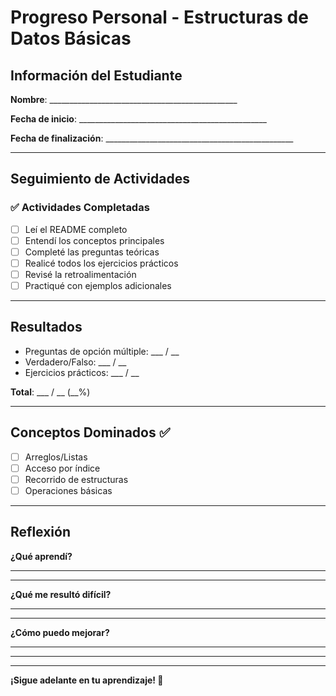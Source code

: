 # Progreso Personal - Estructuras de Datos Básicas

## Información del Estudiante

**Nombre**: _______________________________________________

**Fecha de inicio**: _______________________________________________

**Fecha de finalización**: _______________________________________________

---

## Seguimiento de Actividades

### ✅ Actividades Completadas

- [ ] Leí el README completo
- [ ] Entendí los conceptos principales
- [ ] Completé las preguntas teóricas
- [ ] Realicé todos los ejercicios prácticos
- [ ] Revisé la retroalimentación
- [ ] Practiqué con ejemplos adicionales

---

## Resultados

- Preguntas de opción múltiple: ___ / __
- Verdadero/Falso: ___ / __
- Ejercicios prácticos: ___ / __

**Total**: ___ / __ (__%)

---

## Conceptos Dominados ✅

- [ ] Arreglos/Listas
- [ ] Acceso por índice
- [ ] Recorrido de estructuras
- [ ] Operaciones básicas

---

## Reflexión

**¿Qué aprendí?**
_______________________________________________
_______________________________________________

**¿Qué me resultó difícil?**
_______________________________________________
_______________________________________________

**¿Cómo puedo mejorar?**
_______________________________________________
_______________________________________________

---

**¡Sigue adelante en tu aprendizaje! 🚀**
